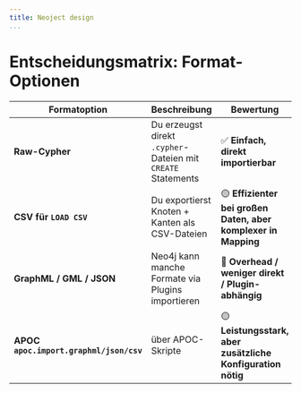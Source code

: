 ```yaml
---
title: Neoject design
...
```


# Entscheidungsmatrix: Format-Optionen

| Formatoption                            | Beschreibung                                                 | Bewertung                                                      |
| --------------------------------------- | ------------------------------------------------------------ | -------------------------------------------------------------- |
| **Raw-Cypher**                          | Du erzeugst direkt `.cypher`-Dateien mit `CREATE` Statements | ✅ **Einfach, direkt importierbar**                            |
| **CSV für `LOAD CSV`**                  | Du exportierst Knoten + Kanten als CSV-Dateien               | 🟡 **Effizienter bei großen Daten, aber komplexer in Mapping** |
| **GraphML / GML / JSON**                | Neo4j kann manche Formate via Plugins importieren            | 🔴 **Overhead / weniger direkt / Plugin-abhängig**             |
| **APOC `apoc.import.graphml/json/csv`** | über APOC-Skripte                                            | 🟡 **Leistungsstark, aber zusätzliche Konfiguration nötig**    |

